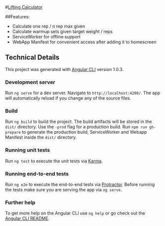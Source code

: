 #[Lifting Calculator](https://woh.github.io/lifting-calculators)

##Features:
- Calculate one rep / n rep max given 
- Calculate warmup sets given target weight / reps
- ServiceWorker for offline support
- WebApp Manifest for convenient access after adding it to homescreen

## Technical Details

This project was generated with [Angular CLI](https://github.com/angular/angular-cli) version 1.0.3.

### Development server

Run `ng serve` for a dev server. Navigate to `http://localhost:4200/`. The app will automatically reload if you change any of the source files.

### Build

Run `ng build` to build the project. The build artifacts will be stored in the `dist/` directory. Use the `-prod` flag for a production build.
Run `npm run gh-prepare` to generate the production build, ServiceWorker and Webapp Manifest inside the `dist/` directory.

### Running unit tests

Run `ng test` to execute the unit tests via [Karma](https://karma-runner.github.io).

### Running end-to-end tests

Run `ng e2e` to execute the end-to-end tests via [Protractor](http://www.protractortest.org/).
Before running the tests make sure you are serving the app via `ng serve`.

### Further help

To get more help on the Angular CLI use `ng help` or go check out the [Angular CLI README](https://github.com/angular/angular-cli/blob/master/README.md).
